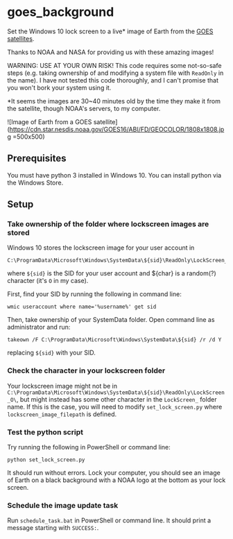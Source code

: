 # goes_background

Set the Windows 10 lock screen to a live* image of Earth from the [GOES satellites](https://www.goes-r.gov/).

Thanks to NOAA and NASA for providing us with these amazing images!

WARNING: USE AT YOUR OWN RISK! This code requires some not-so-safe steps (e.g. taking ownership of and modifying a system file with `ReadOnly` in the name). I have not tested this code thoroughly, and I can't promise that you won't bork your system using it.

*It seems the images are 30~40 minutes old by the time they make it from the satellite, though NOAA's servers, to my computer.

![Image of Earth from a GOES satellite](https://cdn.star.nesdis.noaa.gov/GOES16/ABI/FD/GEOCOLOR/1808x1808.jpg =500x500)

## Prerequisites

You must have python 3 installed in Windows 10. You can install python via the Windows Store.

## Setup

### Take ownership of the folder where lockscreen images are stored

Windows 10 stores the lockscreen image for your user account in 
```
C:\ProgramData\Microsoft\Windows\SystemData\${sid}\ReadOnly\LockScreen_${char}\LockScreen___3840_2160_notdimmed.jpg
```

where `${sid}` is the SID for your user account and ${char} is a random(?) character (it's `O` in my case).

First, find your SID by running the following in command line:
```
wmic useraccount where name='%username%' get sid
```

Then, take ownership of your SystemData folder. Open command line as administrator and run:
```
takeown /F C:\ProgramData\Microsoft\Windows\SystemData\${sid} /r /d Y
```
replacing `${sid}` with your SID.

### Check the character in your lockscreen folder

Your lockscreen image might not be in `C:\ProgramData\Microsoft\Windows\SystemData\${sid}\ReadOnly\LockScreen_O\`, but might instead has some other character in the `LockScreen_` folder name. If this is the case, you will need to modify  `set_lock_screen.py` where `lockscreen_image_filepath` is defined.

### Test the python script

Try running the following in PowerShell or command line:
```
python set_lock_screen.py
```

It should run without errors. Lock your computer, you should see an image of Earth on a black background with a NOAA logo at the bottom as your lock screen.

### Schedule the image update task

Run `schedule_task.bat` in PowerShell or command line. It should print a message starting with `SUCCESS:`.
